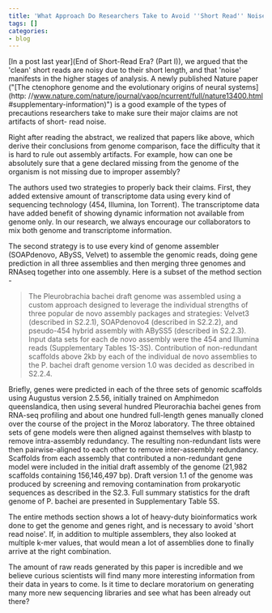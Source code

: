 ```yaml
---
title: 'What Approach Do Researchers Take to Avoid ''Short Read'' Noise? '
tags: []
categories:
- blog
---
```

[In a post last year](End of Short-Read Era?  \(Part I\)), we argued that the
'clean' short reads are noisy due to their short length, and that 'noise'
manifests in the higher stages of analysis. A newly published Nature paper
("[The ctenophore genome and the evolutionary origins of neural systems](http:
//www.nature.com/nature/journal/vaop/ncurrent/full/nature13400.html
#supplementary-information)") is a good example of the types of precautions
researchers take to make sure their major claims are not artifacts of short-
read noise.
<!--more-->

Right after reading the abstract, we realized that papers like above, which
derive their conclusions from genome comparison, face the difficulty that it
is hard to rule out assembly artifacts. For example, how can one be absolutely
sure that a gene declared missing from the genome of the organism is not
missing due to improper assembly?

The authors used two strategies to properly back their claims. First, they
added extensive amount of transcriptome data using every kind of sequencing
technology (454, Illumina, Ion Torrent). The transcriptome data have added
benefit of showing dynamic information not available from genome only. In our
research, we always encourage our collaborators to mix both genome and
transcriptome information.

The second strategy is to use every kind of genome assembler (SOAPdenovo,
ABySS, Velvet) to assemble the genomic reads, doing gene prediction in all
three assemblies and then merging three genomes and RNAseq together into one
assembly. Here is a subset of the method section -

> The Pleurobrachia bachei draft genome was assembled using a custom approach
designed to leverage the individual strengths of three popular de novo
assembly packages and strategies: Velvet3 (described in S2.2.1), SOAPdenovo4
(described in S2.2.2), and pseudo-454 hybrid assembly with ABySS5 (described
in S2.2.3). Input data sets for each de novo assembly were the 454 and
Illumina reads (Supplementary Tables 1S-3S). Contribution of non-redundant
scaffolds above 2kb by each of the individual de novo assemblies to the P.
bachei draft genome version 1.0 was decided as described in S2.2.4.

Briefly, genes were predicted in each of the three sets of genomic scaffolds
using Augustus version 2.5.56, initially trained on Amphimedon queenslandica,
then using several hundred Pleurorachia bachei genes from RNA-seq profiling
and about one hundred full-length genes manually cloned over the course of the
project in the Moroz laboratory. The three obtained sets of gene models were
then aligned against themselves with blastp to remove intra-assembly
redundancy. The resulting non-redundant lists were then pairwise-aligned to
each other to remove inter-assembly redundancy. Scaffolds from each assembly
that contributed a non-redundant gene model were included in the initial draft
assembly of the genome (21,982 scaffolds containing 156,146,497 bp). Draft
version 1.1 of the genome was produced by screening and removing contamination
from prokaryotic sequences as described in the S2.3. Full summary statistics
for the draft genome of P. bachei are presented in Supplementary Table 5S.

The entire methods section shows a lot of heavy-duty bioinformatics work done
to get the genome and genes right, and is necessary to avoid 'short read
noise'. If, in addition to multiple assemblers, they also looked at multiple
k-mer values, that would mean a lot of assemblies done to finally arrive at
the right combination.

The amount of raw reads generated by this paper is incredible and we believe
curious scientists will find many more interesting information from their data
in years to come. Is it time to declare moratorium on generating many more new
sequencing libraries and see what has been already out there?


